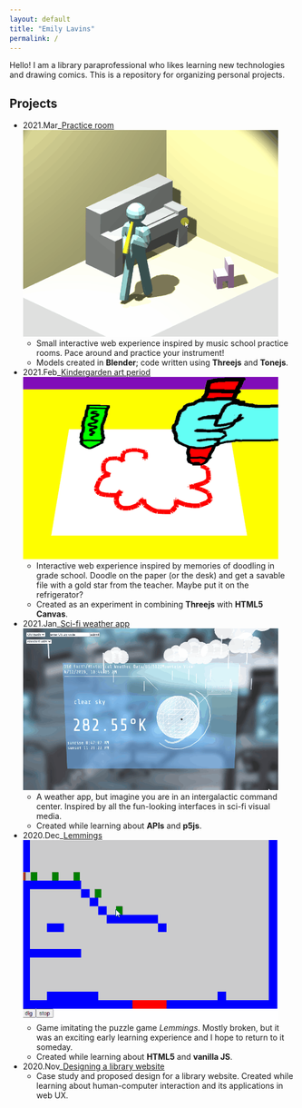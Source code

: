 ```yaml
---
layout: default
title: "Emily Lavins"
permalink: /
---
```


Hello! I am a library paraprofessional who likes learning new technologies and drawing comics. This is a repository for organizing personal projects.

## Projects

- 2021.Mar_[Practice room](/practice_room/) ![Thumbnail gif animation](/images/practice-thumb.gif)
    - Small interactive web experience inspired by music school practice rooms. Pace around and practice your instrument!
    - Models created in **Blender**; code written using **Threejs** and **Tonejs**.
- 2021.Feb_[Kindergarden art period](/kinder_art/) ![Thumbnail gif animation](/images/kinder-thumb.gif)
    - Interactive web experience inspired by memories of doodling in grade school. Doodle on the paper (or the desk) and get a savable file with a gold star from the teacher. Maybe put it on the refrigerator?
    - Created as an experiment in combining **Threejs** with **HTML5 Canvas**.
- 2021.Jan_[Sci-fi weather app](/weather/) ![Thumbnail gif animation](/images/weather-thumb.gif)
    - A weather app, but imagine you are in an intergalactic command center. Inspired by all the fun-looking interfaces in sci-fi visual media.
    - Created while learning about **APIs** and **p5js**.
- 2020.Dec_[Lemmings](/lemmings/) ![Thumbnail gif animation](/images/lemmings-thumb.gif)
    - Game imitating the puzzle game *Lemmings*. Mostly broken, but it was an exciting early learning experience and I hope to return to it someday.
    - Created while learning about **HTML5** and **vanilla JS**.
- 2020.Nov_[Designing a library website](librarydesign/)
    - Case study and proposed design for a library website. Created while learning about human-computer interaction and its applications in web UX.

